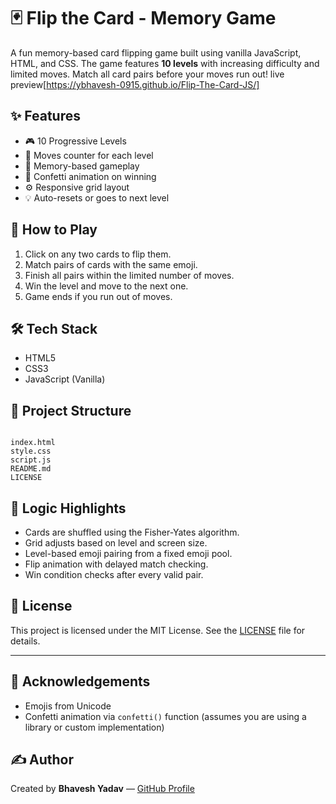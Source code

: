 # 🃏 Flip the Card - Memory Game

A fun memory-based card flipping game built using vanilla JavaScript, HTML, and CSS. The game features **10 levels** with increasing difficulty and limited moves. Match all card pairs before your moves run out!
live preview[https://ybhavesh-0915.github.io/Flip-The-Card-JS/] 
## ✨ Features

- 🎮 10 Progressive Levels
- 🔢 Moves counter for each level
- 🧠 Memory-based gameplay
- 🎉 Confetti animation on winning
- ⚙️ Responsive grid layout
- 💡 Auto-resets or goes to next level

## 🚀 How to Play

1. Click on any two cards to flip them.
2. Match pairs of cards with the same emoji.
3. Finish all pairs within the limited number of moves.
4. Win the level and move to the next one.
5. Game ends if you run out of moves.

## 🛠️ Tech Stack

- HTML5
- CSS3
- JavaScript (Vanilla)

## 📁 Project Structure

```

index.html
style.css
script.js
README.md
LICENSE

```

## 🧠 Logic Highlights

- Cards are shuffled using the Fisher-Yates algorithm.
- Grid adjusts based on level and screen size.
- Level-based emoji pairing from a fixed emoji pool.
- Flip animation with delayed match checking.
- Win condition checks after every valid pair.
  
## 📜 License

This project is licensed under the MIT License. See the [LICENSE](LICENSE) file for details.

---

## 🙌 Acknowledgements

- Emojis from Unicode
- Confetti animation via `confetti()` function (assumes you are using a library or custom implementation)

## ✍️ Author

Created by **Bhavesh Yadav** — [GitHub Profile](https://github.com/ybhavesh-0915)
